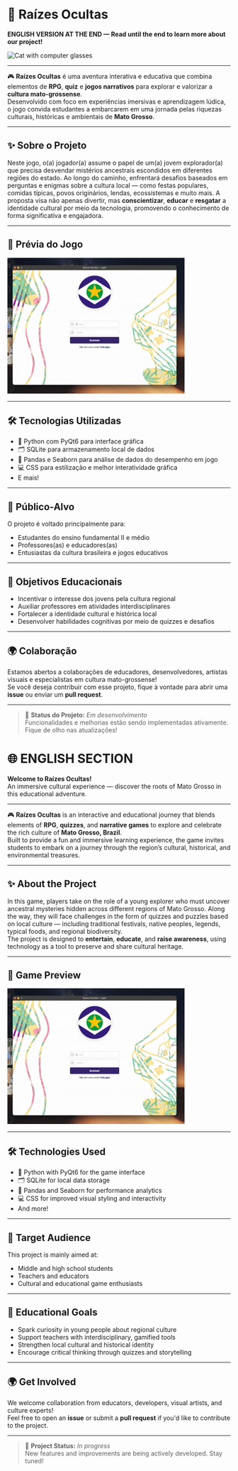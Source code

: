 # 🌱 Raízes Ocultas

**__ENGLISH VERSION AT THE END — Read until the end to learn more about our project!__**

![Cat with computer glasses](https://media.giphy.com/media/VbnUQpnihPSIgIXuZv/giphy.gif)


---

🎮 **Raízes Ocultas** é uma aventura interativa e educativa que combina elementos de **RPG**, **quiz** e **jogos narrativos** para explorar e valorizar a **cultura mato-grossense**.  
Desenvolvido com foco em experiências imersivas e aprendizagem lúdica, o jogo convida estudantes a embarcarem em uma jornada pelas riquezas culturais, históricas e ambientais de **Mato Grosso**.

---

## ✨ Sobre o Projeto

Neste jogo, o(a) jogador(a) assume o papel de um(a) jovem explorador(a) que precisa desvendar mistérios ancestrais escondidos em diferentes regiões do estado. Ao longo do caminho, enfrentará desafios baseados em perguntas e enigmas sobre a cultura local — como festas populares, comidas típicas, povos originários, lendas, ecossistemas e muito mais.
A proposta visa não apenas divertir, mas **conscientizar**, **educar** e **resgatar** a identidade cultural por meio da tecnologia, promovendo o conhecimento de forma significativa e engajadora.

---

## 🎥 Prévia do Jogo

![Gameplay Preview](https://raw.githubusercontent.com/Barbiero-Ana/Raizes-Ocultas/main/preview/Raizes-ocultas.gif)


---

## 🛠️ Tecnologias Utilizadas

- 🐍 Python com PyQt6 para interface gráfica
- 🗂️ SQLite para armazenamento local de dados
- 🐼 Pandas e Seaborn para análise de dados do desempenho em jogo
- 💻 CSS para estilização e melhor interatividade gráfica
- E mais!
  
---

## 🎯 Público-Alvo

O projeto é voltado principalmente para:

- Estudantes do ensino fundamental II e médio  
- Professores(as) e educadores(as)  
- Entusiastas da cultura brasileira e jogos educativos  

---

## 🧠 Objetivos Educacionais

- Incentivar o interesse dos jovens pela cultura regional  
- Auxiliar professores em atividades interdisciplinares  
- Fortalecer a identidade cultural e histórica local  
- Desenvolver habilidades cognitivas por meio de quizzes e desafios  

---

## 🌍 Colaboração

Estamos abertos a colaborações de educadores, desenvolvedores, artistas visuais e especialistas em cultura mato-grossense!  
Se você deseja contribuir com esse projeto, fique à vontade para abrir uma **issue** ou enviar um **pull request**.  

---

> 🚧 **Status do Projeto:** _Em desenvolvimento_  
> Funcionalidades e melhorias estão sendo implementadas ativamente. Fique de olho nas atualizações!

# 🌐 ENGLISH SECTION

**__Welcome to Raízes Ocultas!__**  
An immersive cultural experience — discover the roots of Mato Grosso in this educational adventure.

---

🎮 **Raízes Ocultas** is an interactive and educational journey that blends elements of **RPG**, **quizzes**, and **narrative games** to explore and celebrate the rich culture of **Mato Grosso, Brazil**.  
Built to provide a fun and immersive learning experience, the game invites students to embark on a journey through the region’s cultural, historical, and environmental treasures.

---

## ✨ About the Project

In this game, players take on the role of a young explorer who must uncover ancestral mysteries hidden across different regions of Mato Grosso. Along the way, they will face challenges in the form of quizzes and puzzles based on local culture — including traditional festivals, native peoples, legends, typical foods, and regional biodiversity.  
The project is designed to **entertain**, **educate**, and **raise awareness**, using technology as a tool to preserve and share cultural heritage.

---

## 🎥 Game Preview

![Gameplay Preview](https://raw.githubusercontent.com/Barbiero-Ana/Raizes-Ocultas/main/preview/Raizes-ocultas.gif)

---

## 🛠️ Technologies Used

- 🐍 Python with PyQt6 for the game interface  
- 🗂️ SQLite for local data storage  
- 🐼 Pandas and Seaborn for performance analytics  
- 💻 CSS for improved visual styling and interactivity  
- And more!

---

## 🎯 Target Audience

This project is mainly aimed at:

- Middle and high school students  
- Teachers and educators  
- Cultural and educational game enthusiasts  

---

## 🧠 Educational Goals

- Spark curiosity in young people about regional culture  
- Support teachers with interdisciplinary, gamified tools  
- Strengthen local cultural and historical identity  
- Encourage critical thinking through quizzes and storytelling  

---

## 🌍 Get Involved

We welcome collaboration from educators, developers, visual artists, and culture experts!  
Feel free to open an **issue** or submit a **pull request** if you'd like to contribute to the project.

---

> 🚧 **Project Status:** _In progress_  
> New features and improvements are being actively developed. Stay tuned!
